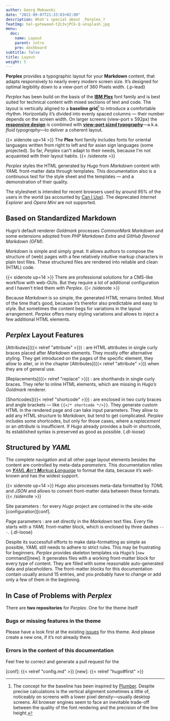 ```yaml
---
author: Georg Makowski
date: "2021-09-07T21:33:03+02:00"
description: What's special about _Perplex_?
featImg: hal-gatewood-tZc3vjPCk-Q-unsplash.jpg
menu:
  doc:
    name: Layout
    parent: intro
    pre: dashboard
subtitle: false
title: Layout
weight: 5
---
```


**Perplex** provides a typographic layout for your **Markdown** content, that adapts responsively to nearly every modern screen size. It’s designed for optimal legibility down to a view-port of 360 Pixels width.
{.p-lead} <!--more-->

_Perplex_ has been build on the basis of the [**IBM Plex**][plex] font family and is best suited for technical content with mixed sections of text and code. The layout is vertically aligned to a **baseline grid**[^1] to introduce a comfortable rhythm. Horizontally it’s divided into evenly spaced columns — their number depends on the screen width. On larger screens (view-port &ge; 592px) the [**responsive design**][rd] is combined with [**view-port sized typography**][ptres]—a.k.a. _fluid typography_—to deliver a coherent layout.

{{< sidenote up=14 >}}
The **Plex** font family includes fonts for oriental languages written from right to left and for asian sign languages (some projected). So far, _Perplex_ can't adapt to their needs, because I'm not acquainted with their layout habits.
{{< /sidenote >}}

_Perplex_ styles the HTML generated by _Hugo_ from _Markdown_ content with _YAML_ front-matter data through templates. This documentation also is a continuous test for the style sheet and the templates — and a demonstration of their quality.

The stylesheet is intended for recent browsers used by around 95\% of the users in the world (as accounted by [Can I Use](https://caniuse.com)). The deprecated _Internet Explorer_ and _Opera Mini_ are not supported.

## Based on Standardized Markdown

_Hugo’s_ default renderer _Goldmark_ processes _CommonMark Markdown_ and some extensions adopted from _PHP Markdown Extra_ and _GitHub flavored Markdown (GFM)_.

_Markdown_ is simple and simply great. It allows authors to compose the structure of (web) pages with a few relatively intuitive markup characters in plain text files. These structured files are rendered into reliable and clean (HTML) code.

{{< sidenote up=14 >}}
There are professional solutions for a CMS-like workflow with web-GUIs. But they require a lot of additional configuration and I haven’t tried them with _Perplex_.
{{< /sidenote >}}

Because _Markdown_ is so simple, the generated HTML remains limited. Most of the time that’s good, because it’s therefor also predictable and easy to style. But sometimes the content begs for variations in the layout arrangement. _Perplex_ offers many styling variations and allows to inject a few additional HTML elements.

## _Perplex_ Layout Features

[Attributes]({{< relref "attribute" >}})
: are HTML attributes in single curly braces placed after _Markdown_ elements. They mostly offer alternative styling. They get introduced on the pages of the specific element, they allow to alter, or in the chapter [Attributes]({{< relref "attribute" >}}) when they are of general use.

[Replacements]({{< relref "replace" >}})
: are shorthands in single curly braces. They refer to inline HTML elements, which are missing in _Hugo’s_ _Goldmark_ renderer.

[Shortcodes]({{< relref "shortcode" >}})
: are enclosed in two curly braces and angle brackets — like `{{</* shortcode */>}}`. They generate custom HTML in the rendered page and can take input parameters. They allow to add any HTML structure to _Markdown_, but tend to get complicated. _Perplex_ includes some shortcodes, but only for those cases, where a _replacement_ or an _attribute_ is insufficient. If _Hugo_ already provides a built-in shortcode, its established syntax is preserved as good as possible.
{.dl-loose}

## Structured by _YAML_

The complete navigation and all other page layout elements besides the content are controlled by meta-data _parameters_. This documentation relies on [_**Y**AML **A**in’t **M**arkup **L**anguage_](https://yaml.org) to format the data, because it’s well-known and has the widest support.

{{< sidenote up=14 >}}
_Hugo_ also processes meta-data formatted by _TOML_ and _JSON_ and allows to convert front-matter data between these formats.
{{< /sidenote >}}

Site parameters
: for every _Hugo_ project are contained in the site-wide [configuration][conf].

Page parameters
: are set directly in the _Markdown_ text files. Every file starts with a _YAML_ front-matter block, which is enclosed by three dashes `---`.
{.dl-loose}

Despite its successfull efforts to make data-formatting as simple as possible, _YAML_ still needs to adhere to strict rules. This may be frustrating for beginners. _Perplex_ provides skeleton templates via _Hugo’s_ [`new` command][new]. It generates files with a working front-matter block for every type of content. They are filled with some reasonable auto-generated data and placeholders. The front-matter blocks for this documentation contain usually around 15 entries, and you probably have to change or add only a few of them in the beginning.

## In Case of Problems with _Perplex_

There are **two repositories** for _Perplex_. One for the theme itself

### Bugs or missing features in the theme

Please have a look first at the existing [issues][issue] for this theme. And please create a new one, if it’s not already there.

### Errors in the content of this documentation

Feel free to correct  and generate a pull request for the

[^1]: The concept for the baseline has been inspired by [Plumber][plumber]. Despite precise calculations is the vertical alignment sometimes a little of, noticeably on screens with a lower pixel density—usually desktop screens. All browser engines seem to face an inevitable trade-off between the quality of the font rendering and the precision of the line height.

[plumber]: https://jamonserrano.github.io/plumber-sass/
[plex]: https://ibm.com/plex
[rd]: https://alistapart.com/article/responsive-web-design/
[ptres]: https://practicaltypography.com/responsive-web-design.html
[issue]: https://github.com/bowman2001/perplex/issues
[conf]: {{< relref "config.md" >}}
[new]: {{< relref "hugo#first" >}}
